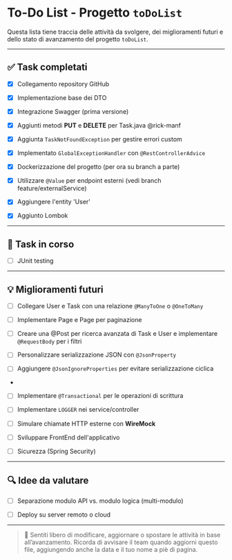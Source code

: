 # To-Do List - Progetto `toDoList`

Questa lista tiene traccia delle attività da svolgere, dei miglioramenti futuri e dello stato di avanzamento del progetto `toDoList`.

---

## ✅ Task completati
- [x] Collegamento repository GitHub
- [x] Implementazione base dei DTO
- [x] Integrazione Swagger (prima versione)
- [x] Aggiunti metodi **PUT** e **DELETE** per Task.java @rick-manf
- [x] Aggiunta `TaskNotFoundException` per gestire errori custom
- [x] Implementato `GlobalExceptionHandler` con `@RestControllerAdvice`
- [x] Dockerizzazione del progetto (per ora su branch a parte)
- [x] Utilizzare `@Value` per endpoint esterni (vedi branch feature/externalService)
- [X] Aggiungere l'entity 'User'
- [X] Aggiunto Lombok




---

## 🚧 Task in corso
- [ ] JUnit testing 

---

## 💡 Miglioramenti futuri
- [ ] Collegare User e Task con una relazione `@ManyToOne` o `@OneToMany`

- [ ] Implementare Page<Task> e Page<User> per paginazione 

- [ ] Creare una @Post per ricerca avanzata di Task e User e implementare `@RequestBody` per i filtri

- [ ] Personalizzare serializzazione JSON con `@JsonProperty`
- [ ] Aggiungere `@JsonIgnoreProperties` per evitare serializzazione ciclica
- 
- [ ] Implementare `@Transactional` per le operazioni di scrittura

- [ ] Implementare `LOGGER` nei service/controller
- [ ] Simulare chiamate HTTP esterne con **WireMock**



- [ ] Sviluppare FrontEnd dell'applicativo
- [ ] Sicurezza (Spring Security)

---

## 🔍 Idee da valutare
- [ ] Separazione modulo API vs. modulo logica (multi-modulo)
- [ ] Deploy su server remoto o cloud


---

> 🔄 Sentiti libero di modificare, aggiornare o spostare le attività in base all’avanzamento.
> Ricorda di avvisare il team quando aggiorni questo file, aggiungendo anche la data e il tuo nome a piè di pagina.
